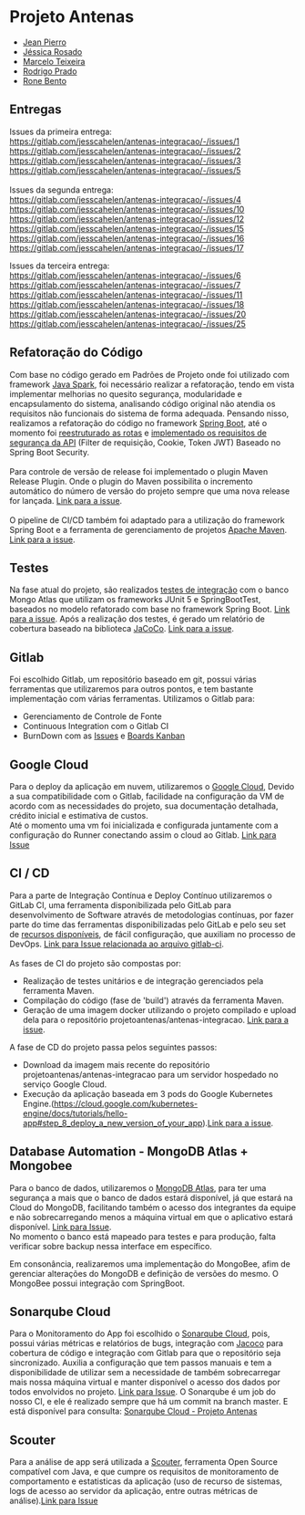 # Projeto Antenas

- [Jean Pierro](https://gitlab.com/JeanLPierro)
- [Jéssica Rosado](https://gitlab.com/jesscahelen/)
- [Marcelo Teixeira](https://gitlab.com/marcelofsteixeira)
- [Rodrigo Prado](https://gitlab.com/RodrigoPradoDaSilva)
- [Rone Bento](https://gitlab.com/ronefb)

## Entregas
Issues da primeira entrega:\
https://gitlab.com/jesscahelen/antenas-integracao/-/issues/1 \
https://gitlab.com/jesscahelen/antenas-integracao/-/issues/2 \
https://gitlab.com/jesscahelen/antenas-integracao/-/issues/3 \
https://gitlab.com/jesscahelen/antenas-integracao/-/issues/5 \
\
Issues da segunda entrega: \
https://gitlab.com/jesscahelen/antenas-integracao/-/issues/4 \
https://gitlab.com/jesscahelen/antenas-integracao/-/issues/10 \
https://gitlab.com/jesscahelen/antenas-integracao/-/issues/12 \
https://gitlab.com/jesscahelen/antenas-integracao/-/issues/15 \
https://gitlab.com/jesscahelen/antenas-integracao/-/issues/16 \
https://gitlab.com/jesscahelen/antenas-integracao/-/issues/17 

Issues da terceira entrega: \
https://gitlab.com/jesscahelen/antenas-integracao/-/issues/6 \
https://gitlab.com/jesscahelen/antenas-integracao/-/issues/7 \
https://gitlab.com/jesscahelen/antenas-integracao/-/issues/11 \
https://gitlab.com/jesscahelen/antenas-integracao/-/issues/18 \
https://gitlab.com/jesscahelen/antenas-integracao/-/issues/20 \
https://gitlab.com/jesscahelen/antenas-integracao/-/issues/25 

## Refatoração do Código


Com base no código gerado em Padrões de Projeto onde foi utilizado com framework [Java Spark](http://sparkjava.com/), foi necessário realizar a refatoração, tendo em vista implementar melhorias no quesito segurança, modularidade e encapsulamento do sistema, analisando código original não atendia os requisitos não funcionais do sistema de forma adequada.
Pensando nisso, realizamos a refatoração do código no framework [Spring Boot](https://spring.io/projects/spring-boot), até o momento foi [reestruturado as rotas](https://gitlab.com/jesscahelen/antenas-integracao/-/issues/15 "Link para Issue") e [implementado os requisitos de segurança da API](https://gitlab.com/jesscahelen/antenas-integracao/-/issues/16 "Link para Issue") (Filter de requisição, Cookie, Token JWT) Baseado no Spring Boot Security.
\
\
Para controle de versão de release foi implementado o plugin Maven Release Plugin. Onde o plugin do Maven possibilita o incremento automático do número de versão do projeto sempre que uma nova release for lançada. [Link para a issue](https://gitlab.com/jesscahelen/antenas-integracao/-/issues/7).  
\
O pipeline de CI/CD também foi adaptado para a utilização do framework Spring Boot e a ferramenta de gerenciamento de projetos [Apache Maven](https://maven.apache.org/). [Link para a issue](https://gitlab.com/jesscahelen/antenas-integracao/-/issues/17).

## Testes

Na fase atual do projeto, são realizados [testes de integração](https://gitlab.com/jesscahelen/antenas-integracao/-/commit/4f894498bb7a7e4cf75a2cd1e0c133cbbb4e3825 "Link para o commit") com o banco Mongo Atlas que utilizam os frameworks JUnit 5 e SpringBootTest, baseados no modelo refatorado com base no framework Spring Boot. [Link para a issue](https://gitlab.com/jesscahelen/antenas-integracao/-/issues/2).
Após a realização dos testes, é gerado um relatório de cobertura baseado na biblioteca [JaCoCo](https://www.eclemma.org/jacoco/). [Link para a issue](https://gitlab.com/jesscahelen/antenas-integracao/-/issues/10).

## Gitlab

Foi escolhido Gitlab, um repositório baseado em git, possui várias ferramentas que utilizaremos para outros pontos, e tem bastante implementação com várias ferramentas.
Utilizamos o Gitlab para:
- Gerenciamento de Controle de Fonte
- Continuous Integration com o Gitlab CI
- BurnDown com as [Issues](https://gitlab.com/jesscahelen/antenas-integracao/-/issues "Issues") e [Boards Kanban](https://gitlab.com/jesscahelen/antenas-integracao/-/boards "Boards")

## Google Cloud

Para o deploy da aplicação em nuvem, utilizaremos o [Google Cloud](https://cloud.google.com), Devido a sua compatibilidade com o Gitlab, facilidade na configuração da VM de acordo com as necessidades do projeto, sua documentação detalhada, crédito inicial e estimativa de custos.
\
Até o momento uma vm foi inicializada e configurada juntamente com a configuração do Runner conectando assim o cloud ao Gitlab. [Link para Issue](https://gitlab.com/jesscahelen/antenas-integracao/-/issues/3)


## CI / CD

 Para a parte de Integração Contínua e Deploy Contínuo utilizaremos o GitLab CI, uma ferramenta disponibilizada pelo GitLab para desenvolvimento de Software através de metodologias contínuas, por fazer parte do time das ferramentas disponibilizadas pelo GitLab e pelo seu set de [recursos disponíveis](https://docs.gitlab.com/ee/ci/#feature-set), de fácil configuração, que auxiliam no processo de DevOps. [Link para Issue relacionada ao arquivo gitlab-ci](https://gitlab.com/jesscahelen/antenas-integracao/-/issues/5).
 \
 \
 As fases de CI do projeto são compostas por:
- Realização de testes unitários e de integração gerenciados pela ferramenta Maven.
- Compilação do código (fase de 'build') através da ferramenta Maven.
- Geração de uma imagem docker utilizando o projeto compilado e upload dela para o repositório projetoantenas/antenas-integracao. [Link para a issue](https://gitlab.com/jesscahelen/antenas-integracao/-/issues/17).

A fase de CD do projeto passa pelos seguintes passos:
- Download da imagem mais recente do repositório projetoantenas/antenas-integracao para um servidor hospedado no serviço Google Cloud.
- Execução da aplicação baseada em 3 pods do Google Kubernetes Engine.(https://cloud.google.com/kubernetes-engine/docs/tutorials/hello-app#step_8_deploy_a_new_version_of_your_app).[Link para a issue](https://gitlab.com/jesscahelen/antenas-integracao/-/issues/6).

## Database Automation - MongoDB Atlas + Mongobee

Para o banco de dados, utilizaremos o [MongoDB Atlas](https://www.mongodb.com/cloud/atlas), para ter uma segurança a mais que o banco de dados estará disponível, já que estará na Cloud do MongoDB, facilitando também o acesso dos integrantes da equipe e não sobrecarregando menos a máquina virtual em que o aplicativo estará disponível. [Link para Issue](https://gitlab.com/jesscahelen/antenas-integracao/-/issues/4).
\
No momento o banco está mapeado para testes e para produção, falta verificar sobre backup nessa interface em específico.

Em consonância, realizaremos uma implementação do MongoBee, afim de gerenciar alterações do MongoDB e definição de versões do mesmo. 
O MongoBee possui integração com SpringBoot.


## Sonarqube Cloud

Para o Monitoramento do App foi escolhido o [Sonarqube Cloud](https://sonarcloud.io/), pois, possui várias métricas e relatórios de bugs, integração com [Jacoco](https://mvnrepository.com/artifact/org.jacoco/jacoco-maven-plugin) para cobertura de código e integração com Gitlab para que o repositório seja sincronizado. Auxilia a configuração que tem passos manuais e tem a disponibilidade de utilizar sem a necessidade de também sobrecarregar mais nossa máquina virtual e manter disponível o acesso dos dados por todos envolvidos no projeto. [Link para Issue](https://gitlab.com/jesscahelen/antenas-integracao/-/issues/25).
O Sonarqube é um job do nosso CI, e ele é realizado sempre que há um commit na branch master.
E está disponível para consulta: [Sonarqube Cloud - Projeto Antenas](https://sonarcloud.io/dashboard?id=jesscahelen_antenas-integracao)

## Scouter

Para a análise de app será utilizada a [Scouter](https://github.com/scouter-project/scouter), ferramenta Open Source compatível com Java,  e que cumpre os requisitos de monitoramento de comportamento e estatisticas da aplicação (uso de recurso de sistemas, logs de acesso ao servidor da aplicação, entre outras métricas de análise).[Link para Issue](https://gitlab.com/jesscahelen/antenas-integracao/-/issues/11)

